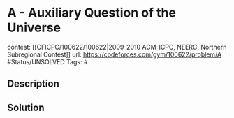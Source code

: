 # A - Auxiliary Question of the Universe

contest: [[CFICPC/100622/100622|2009-2010 ACM-ICPC, NEERC, Northern Subregional Contest]]
url: https://codeforces.com/gym/100622/problem/A
#Status/UNSOLVED
Tags: #

## Description

## Solution

